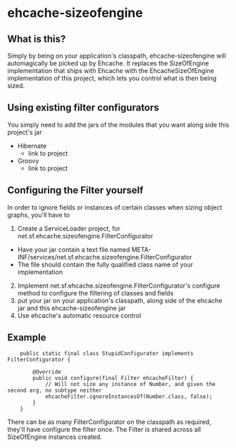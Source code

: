 ehcache-sizeofengine
====================

What is this?
-------------

Simply by being on your application's classpath, ehcache-sizeofengine will automagically be picked up by Ehcache.
It replaces the SizeOfEngine implementation that ships with Ehcache with the EhcacheSizeOfEngine implementation of this project, which lets you control what is then being sized.

Using existing filter configurators
-----------------------------------

You simply need to add the jars of the modules that you want along side this project's jar

 - Hibernate
    - link to project
 - Groovy
    - link to project

Configuring the Filter yourself
-------------------------------

In order to ignore fields or instances of certain classes when sizing object graphs, you'll have to
 1. Create a ServiceLoader project, for net.sf.ehcache.sizeofengine.FilterConfigurator
   - Have your jar contain a text file named META-INF/services/net.sf.ehcache.sizeofengine.FilterConfigurator
   - The file should contain the fully qualified class name of your implementation
 2. Implement net.sf.ehcache.sizeofengine.FilterConfigurator's configure method to configure the filtering of classes and fields
 3. put your jar on your application's classpath, along side of the ehcache jar and this ehcache-sizeofengine jar
 4. Use ehcache's automatic resource control

Example
-------

        public static final class StupidConfigurator implements FilterConfigurator {

            @Override
            public void configure(final Filter ehcacheFilter) {
                // Will not size any instance of Number, and given the second arg, no subtype neither
                ehcacheFilter.ignoreInstancesOf(Number.class, false);
            }
        }

There can be as many FilterConfigurator on the classpath as required, they'll have configure the filter once.
The Filter is shared across all SizeOfEngine instances created.
